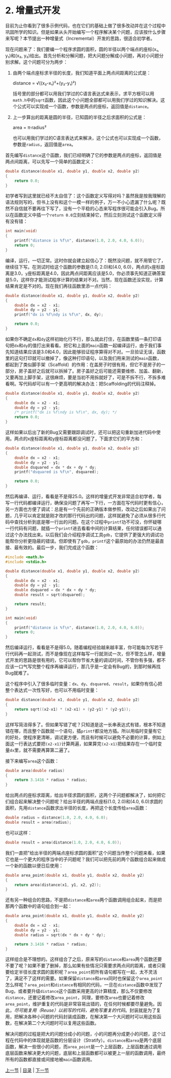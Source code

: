 # 2. 增量式开发

目前为止你看到了很多示例代码，也在它们的基础上做了很多改动并在这个过程中巩固所学的知识。但是如果从头开始编写一个程序解决某个问题，应该按什么步骤来写呢？本节提出一种增量式（Incremental）开发的思路，很适合初学者。

现在问题来了：我们要编一个程序求圆的面积，圆的半径以两个端点的座标(x₁, y₁)和(x₂, y₂)给出。首先分析和分解问题，把大问题分解成小问题，再对小问题分别求解。这个问题可分为两步：

1. 由两个端点座标求半径的长度，我们知道平面上两点间距离的公式是：

   distance = √((x₂-x₁)²+(y₂-y₁)²)

   括号里的部分都可以用我们学过的C语言表达式来表示，求平方根可以用`math.h`中的`sqrt`函数，因此这个小问题全部都可以用我们学过的知识解决。这个公式可以实现成一个函数，参数是两点的座标，返回值是`distance`。

2. 上一步算出的距离是圆的半径，已知圆的半径之后求面积的公式是：

   area = π·radius²

   也可以用我们学过的C语言表达式来解决，这个公式也可以实现成一个函数，参数是`radius`，返回值是`area`。

首先编写`distance`这个函数，我们已经明确了它的参数是两点的座标，返回值是两点间距离，可以先写一个简单的函数定义：

```c
double distance(double x1, double y1, double x2, double y2)
{
    return 0.0;
}
```

初学者写到这里就已经不太自信了：这个函数定义写得对吗？虽然我是按我理解的语法规则写的，但书上没有和这个一模一样的例子，万一不小心遗漏了什么呢？既然不自信就不要再往下写了，没有一个平稳的心态来写程序很可能会引入Bug。所以在函数定义中插一个`return 0.0`立刻结束掉它，然后立刻测试这个函数定义得有没有错：

```c
int main(void)
{
    printf("distance is %f\n", distance(1.0, 2.0, 4.0, 6.0));
    return 0;
}
```

编译，运行，一切正常。这时你就会建立起信心了：既然没问题，就不用管它了，继续往下写。在测试时给这个函数的参数是(1.0, 2.0)和(4.0, 6.0)，两点的`x`座标距离是3.0，`y`座标距离是4.0，因此两点间距离应该是5.0，你必须事先知道正确答案是5.0，这样你才能测试程序计算的结果对不对。当然，现在函数还没实现，计算结果肯定是不对的。现在我们再往函数里添一点代码：

```c
double distance(double x1, double y1, double x2, double y2)
{
    double dx = x2 - x1;
    double dy = y2 - y1;
    printf("dx is %f\ndy is %f\n", dx, dy);

    return 0.0;
}
```

如果你不确定`dx`和`dy`这样初始化行不行，那么就此打住，在函数里插一条打印语句把`dx`和`dy`的值打出来看看。把它和上面的`main`函数一起编译运行，由于我们事先知道结果应该是3.0和4.0，因此能够验证程序算得对不对。一旦验证无误，函数里的这句打印就可以撤掉了，像这种打印语句，以及我们用来测试的`main`函数，都起到了类似脚手架（Scaffold）的作用：在盖房子时很有用，但它不是房子的一部分，房子盖好之后就可以拆掉了。房子盖好之后可能还需要维修、加盖、翻新，又要再加上脚手架，这很麻烦，要是当初不用拆就好了，可是不拆不行，不拆多难看啊。写代码却可以有一个更高明的解决办法：把Scaffolding的代码注释掉。

```c
double distance(double x1, double y1, double x2, double y2)
{
    double dx = x2 - x1;
    double dy = y2 - y1;
    /* printf("dx is %f\ndy is %f\n", dx, dy); */
    return 0.0;
}
```

这样如果以后出了新的Bug又需要跟踪调试时，还可以把这句重新加进代码中使用。两点的x座标距离和y座标距离都没问题了，下面求它们的平方和：

```c
double distance(double x1, double y1, double x2, double y2)
{
    double dx = x2 - x1;
    double dy = y2 - y1;
    double dsquared = dx * dx + dy * dy;
    printf("dsquared is %f\n", dsquared);

    return 0.0;
}
```

然后再编译、运行，看看是不是得25.0。这样的增量式开发非常适合初学者，每写一行代码都编译运行，确保没问题了再写一下行，一方面在写代码时更有信心，另一方面也方便了调试：总是有一个先前的正确版本做参照，改动之后如果出了问题，几乎可以肯定就是刚才改的那行代码出的问题，这样就避免了必须从很多行代码中查找分析到底是哪一行出的问题。在这个过程中`printf`功不可没，你怀疑哪一行代码有问题，就插一个`printf`进去看看中间的计算结果，任何错误都可以通过这个办法找出来。以后我们会介绍程序调试工具`gdb`，它提供了更强大的调试功能帮你分析更隐蔽的错误。但即使有了`gdb`，`printf`这个最原始的办法仍然是最直接、最有效的。最后一步，我们完成这个函数：

```c
#include <math.h>
#include <stdio.h>

double distance(double x1, double y1, double x2, double y2)
{
    double dx = x2 - x1;
    double dy = y2 - y1;
    double dsquared = dx * dx + dy * dy;
    double result = sqrt(dsquared);

    return result;
}

int main(void)
{
    printf("distance is %f\n", distance(1.0, 2.0, 4.0, 6.0));
    return 0;
}
```

然后编译运行，看看是不是得5.0。随着编程经验越来越丰富，你可能每次写若干行代码再一起测试，而不是像现在这样每写一行就测试一次，但不管怎么样，增量式开发的思路是很有用的，它可以帮你节省大量的调试时间，不管你有多强，都不应该一口气写完整个程序再编译运行，那几乎是一定会有Bug的，到那时候再找Bug就难了。

这个程序中引入了很多临时变量：`dx`、`dy`、`dsquared`、`result`，如果你有信心把整个表达式一次性写好，也可以不用临时变量：

```c
double distance(double x1, double y1, double x2, double y2)
{
    return sqrt((x2-x1) * (x2-x1) + (y2-y1) * (y2-y1));
}
```

这样写简洁得多了。但如果写错了呢？只知道是这一长串表达式有错，根本不知道错在哪，而且整个函数就一个语句，插`printf`都没地方插。所以用临时变量有它的好处，使程序更清晰，调试更方便，而且有时候可以避免不必要的计算，例如上面这一行表达式要把`(x2-x1)`计算两遍，如果算完`(x2-x1)`把结果存在一个临时变量`dx`里，就不需要再算第二遍了。

接下来编写`area`这个函数：

```c
double area(double radius)
{
    return 3.1416 * radius * radius;
}
```

给出两点的座标求距离，给出半径求圆的面积，这两个子问题都解决了，如何把它们组合起来解决整个问题呢？给出半径的两端点座标(1.0, 2.0)和(4.0, 6.0)求圆的面积，先用`distance`函数求出半径的长度，再把这个长度传给`area`函数：

```c
double radius = distance(1.0, 2.0, 4.0, 6.0);
double result = area(radius);
```

也可以这样：

```c
double result = area(distance(1.0, 2.0, 4.0, 6.0));
```

我们一直把"给出半径的两端点座标求圆的面积"这个问题当作整个问题来看，如果它也是一个更大的程序当中的子问题呢？我们可以把先前的两个函数组合起来做成一个新的函数以便日后使用：

```c
double area_point(double x1, double y1, double x2, double y2)
{
    return area(distance(x1, y1, x2, y2));
}
```

还有另一种组合的思路，不是把`distance`和`area`两个函数调用组合起来，而是把那两个函数中的语句组合到一起：

```c
double area_point(double x1, double y1, double x2, double y2)
{
    double dx = x2 - x1;
    double dy = y2 - y1;
    double radius = sqrt(dx * dx + dy * dy);

    return 3.1416 * radius * radius;
}
```

这样组合是不理想的。这样组合了之后，原来写的`distance`和`area`两个函数还要不要了呢？如果不要了删掉，那么如果有些情况只需要求两点间的距离，或者只需要给定半径长度求圆的面积呢？`area_point`把所有语句都写在一起，太不灵活了，满足不了这样的需要。如果保留`distance`和`area`同时也保留这个`area_point`怎么样呢？`area_point`和`distance`有相同的代码，一旦在`distance`函数中发现了Bug，或者要升级`distance`这个函数采用更高的计算精度，那么不仅要修改`distance`，还要记着修改`area_point`，同理，要修改`area`也要记着修改`area_point`，维护重复的代码是非常容易出错的，在任何时候都要尽量避免。因此，*尽可能复用（Reuse）以前写的代码，避免写重复的代码*。封装就是为了复用，把解决各种小问题的代码封装成函数，在解决第一个大问题时可以用这些函数，在解决第二个大问题时可以复用这些函数。

解决问题的过程是把大的问题分成小的问题，小的问题再分成更小的问题，这个过程在代码中的体现就是函数的分层设计（Stratify）。`distance`和`area`是两个底层函数，解决一些很小的问题，而`area_point`是一个上层函数，上层函数通过调用底层函数来解决更大的问题，底层和上层函数都可以被更上一层的函数调用，最终所有的函数都直接或间接地被`main`函数调用。

[上一节](/ch05/s01) | [目录](/ch05/index) | [下一节](/ch05/s03) 